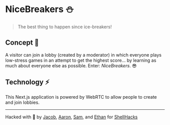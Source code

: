# NiceBreakers ⛄

> The best thing to happen since ice-breakers!

## Concept 🧠

A visitor can join a lobby (created by a moderator) in which everyone plays low-stress games in an attempt to get the highest score... by learning as much about everyone else as possible. Enter: _NiceBreakers_. 😎

## Technology ⚡

This Next.js application is powered by WebRTC to allow people to create and join lobbies.

---

Hacked with 💖 by [Jacob][jacob], [Aaron][aaron], [Sam][sam], and [Ethan][ethan] for [ShellHacks][shellhacks]

[jacob]: #
[aaron]: https://github.com/AaronLieb
[ethan]: https://github.com/EthanThatOneKid
[sam]: https://github.com/samuelsandoval1
[shellhacks]: https://twitter.com/upefiu
